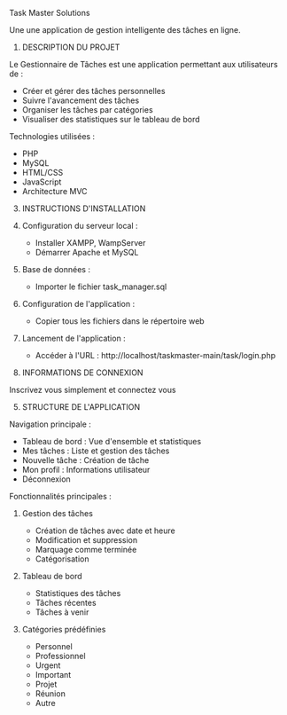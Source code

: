 Task Master Solutions

Une une application de gestion intelligente des tâches en ligne.

1. DESCRIPTION DU PROJET


Le Gestionnaire de Tâches est une application permettant aux utilisateurs de :
- Créer et gérer des tâches personnelles
- Suivre l'avancement des tâches
- Organiser les tâches par catégories
- Visualiser des statistiques sur le tableau de bord

Technologies utilisées :
- PHP 
- MySQL
- HTML/CSS
- JavaScript
- Architecture MVC

3. INSTRUCTIONS D'INSTALLATION


1. Configuration du serveur local :
   - Installer XAMPP, WampServer
   - Démarrer Apache et MySQL

2. Base de données :
   
   - Importer le fichier task_manager.sql
  
3. Configuration de l'application :
   - Copier tous les fichiers dans le répertoire web
   
4. Lancement de l'application :
   - Accéder à l'URL : http://localhost/taskmaster-main/task/login.php

4. INFORMATIONS DE CONNEXION

Inscrivez vous simplement et connectez vous

5. STRUCTURE DE L'APPLICATION

Navigation principale :
- Tableau de bord : Vue d'ensemble et statistiques
- Mes tâches : Liste et gestion des tâches
- Nouvelle tâche : Création de tâche
- Mon profil : Informations utilisateur
- Déconnexion

Fonctionnalités principales :
1. Gestion des tâches
   - Création de tâches avec date et heure
   - Modification et suppression
   - Marquage comme terminée
   - Catégorisation

2. Tableau de bord
   - Statistiques des tâches
   - Tâches récentes
   - Tâches à venir

3. Catégories prédéfinies
   - Personnel
   - Professionnel
   - Urgent
   - Important
   - Projet
   - Réunion
   - Autre
